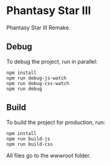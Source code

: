 # Phantasy Star III

Phantasy Star III Remake.

## Debug

To debug the project, run in parallel:

```
npm install
npm run debug-js-watch
npm run debug-css-watch
npm run debug
```

## Build

To build the project for production, run:

```
npm install
npm run build-js
npm run build-css
```

All files go to the _wwwroot_ folder.